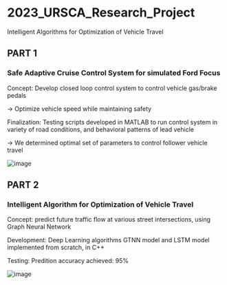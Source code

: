 # 2023_URSCA_Research_Project
Intelligent Algorithms for Optimization of Vehicle Travel

## PART 1
### Safe Adaptive Cruise Control System for simulated Ford Focus

Concept: Develop closed loop control system to control vehicle gas/brake pedals

-> Optimize vehicle speed while maintaining safety

Finalization: Testing scripts developed in MATLAB to run control system in variety of road conditions, and behavioral patterns of lead vehicle

-> We determined optimal set of parameters to control follower vehicle travel

![image](https://github.com/Ayushsaha103/2023_URSCA_Research_Project/assets/71895904/d9a81493-e777-47f3-a70d-4076140c7f39)



## PART 2
### Intelligent Algorithm for Optimization of Vehicle Travel

Concept: predict future traffic flow at various street intersections, using Graph Neural Network

Development: Deep Learning algorithms GTNN model and LSTM model implemented from scratch, in C++

Testing: Predition accuracy achieved: 95%

![image](https://github.com/Ayushsaha103/2023_URSCA_Research_Project/assets/71895904/6ba78d2d-1fd4-4ebb-8cda-fceffb0d6fd3)

